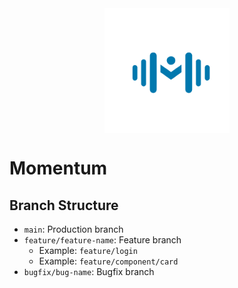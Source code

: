 <div style="width:200px; height:200px; margin:auto">

  <img src="./docs/logo_azul.png" />
</div>

# Momentum

## Branch Structure

- `main`: Production branch
- `feature/feature-name`: Feature branch
  - Example: `feature/login`
  - Example: `feature/component/card`
- `bugfix/bug-name`: Bugfix branch
